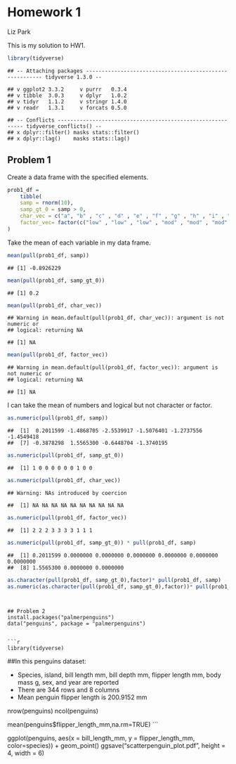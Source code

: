 Homework 1
================
Liz Park

This is my solution to HW1.

``` r
library(tidyverse)
```

    ## -- Attaching packages -------------------------------------------------------- tidyverse 1.3.0 --

    ## v ggplot2 3.3.2     v purrr   0.3.4
    ## v tibble  3.0.3     v dplyr   1.0.2
    ## v tidyr   1.1.2     v stringr 1.4.0
    ## v readr   1.3.1     v forcats 0.5.0

    ## -- Conflicts ----------------------------------------------------------- tidyverse_conflicts() --
    ## x dplyr::filter() masks stats::filter()
    ## x dplyr::lag()    masks stats::lag()

## Problem 1

Create a data frame with the specified elements.

``` r
prob1_df =
    tibble(
    samp = rnorm(10),
    samp_gt_0 = samp > 0,
    char_vec = c("a", "b" , "c" , "d" , "e" , "f" , "g" , "h" , "i" , "j"),
    factor_vec= factor(c("low" , "low" , "low" , "mod" , "mod" , "mod" , "mod" , "high" , "high" , "high"))
)
```

Take the mean of each variable in my data frame.

``` r
mean(pull(prob1_df, samp))
```

    ## [1] -0.8926229

``` r
mean(pull(prob1_df, samp_gt_0))
```

    ## [1] 0.2

``` r
mean(pull(prob1_df, char_vec))
```

    ## Warning in mean.default(pull(prob1_df, char_vec)): argument is not numeric or
    ## logical: returning NA

    ## [1] NA

``` r
mean(pull(prob1_df, factor_vec))
```

    ## Warning in mean.default(pull(prob1_df, factor_vec)): argument is not numeric or
    ## logical: returning NA

    ## [1] NA

I can take the mean of numbers and logical but not character or factor.

``` r
as.numeric(pull(prob1_df, samp))
```

    ##  [1]  0.2011599 -1.4868705 -2.5539917 -1.5076401 -1.2737556 -1.4549418
    ##  [7] -0.3878298  1.5565300 -0.6448704 -1.3740195

``` r
as.numeric(pull(prob1_df, samp_gt_0))
```

    ##  [1] 1 0 0 0 0 0 0 1 0 0

``` r
as.numeric(pull(prob1_df, char_vec))
```

    ## Warning: NAs introduced by coercion

    ##  [1] NA NA NA NA NA NA NA NA NA NA

``` r
as.numeric(pull(prob1_df, factor_vec))
```

    ##  [1] 2 2 2 3 3 3 3 1 1 1

``` r
as.numeric(pull(prob1_df, samp_gt_0)) * pull(prob1_df, samp)
```

    ##  [1] 0.2011599 0.0000000 0.0000000 0.0000000 0.0000000 0.0000000 0.0000000
    ##  [8] 1.5565300 0.0000000 0.0000000

``` r
as.character(pull(prob1_df, samp_gt_0),factor)* pull(prob1_df, samp)
as.numeric(as.character(pull(prob1_df, samp_gt_0),factor))* pull(prob1_df, samp)
```

```` 


## Problem 2
install.packages("palmerpenguins")
data("penguins", package = "palmerpenguins")


```r
library(tidyverse)
````

\#\#In this penguins dataset:

  - Species, island, bill length mm, bill depth mm, flipper length mm,
    body mass g, sex, and year are reported
  - There are 344 rows and 8 columns
  - Mean penguin flipper length is 200.9152 mm

nrow(penguins) ncol(penguins)

mean(penguins$flipper\_length\_mm,na.rm=TRUE) \`\`\`

ggplot(penguins, aes(x = bill\_length\_mm, y = flipper\_length\_mm,
color=species)) + geom\_point() ggsave(“scatterpenguin\_plot.pdf”,
height = 4, width = 6)
